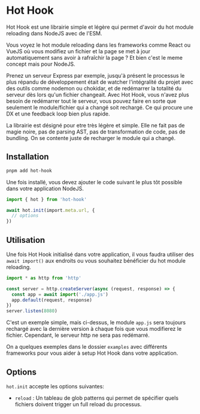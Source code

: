 # Hot Hook

Hot Hook est une librairie simple et légère qui permet d'avoir du hot module reloading dans NodeJS avec de l'ESM.

Vous voyez le hot module reloading dans les frameworks comme React ou VueJS où vous modifiez un fichier et la page se met à jour automatiquement sans avoir à rafraîchir la page ? Et bien c'est le meme concept mais pour NodeJS. 

Prenez un serveur Express par exemple, jusqu'à présent le processus le plus répandu de développement était de watcher l'intégralité du projet avec des outils comme nodemon ou chokidar, et de redémarrer la totalité du serveur dès lors qu'un fichier changeait. Avec Hot Hook, vous n'avez plus besoin de redémarrer tout le serveur, vous pouvez faire en sorte que seulement le module/fichier qui a changé soit rechargé. Ce qui procure une DX et une feedback loop bien plus rapide.

La librairie est désigné pour etre très légère et simple. Elle ne fait pas de magie noire, pas de parsing AST, pas de transformation de code, pas de bundling. On se contente juste de recharger le module qui a changé.

## Installation

```bash
pnpm add hot-hook
```

Une fois installé, vous devez ajouter le code suivant le plus tôt possible dans votre application NodeJS.

```ts
import { hot } from 'hot-hook'

await hot.init(import.meta.url, {
  // options
})
```

## Utilisation

Une fois Hot Hook initialisé dans votre application, il vous faudra utiliser des `await import()` aux endroits ou vous souhaitez bénéficier du hot module reloading. 

```ts
import * as http from 'http'

const server = http.createServer(async (request, response) => {
  const app = await import('./app.js')
  app.default(request, response)
})
server.listen(8080)
```

C'est un exemple simple, mais ci-dessus, le module `app.js` sera toujours rechargé avec la dernière version à chaque fois que vous modifierez le fichier. Cependant, le serveur http ne sera pas redémarré. 

On a quelques exemples dans le dossier `examples` avec différents frameworks pour vous aider à setup Hot Hook dans votre application.

## Options

`hot.init` accepte les options suivantes:

- `reload` : Un tableau de glob patterns qui permet de spécifier quels fichiers doivent trigger un full reload du processus.




